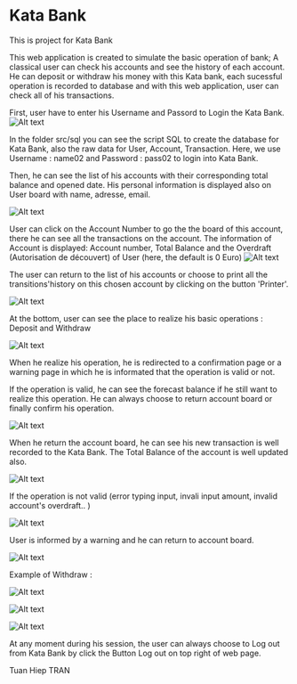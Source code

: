 # Kata Bank

This is project for Kata Bank 

This web application is created to simulate the basic operation of bank; A classical user can check his accounts and see the history of 
each account. He can deposit or withdraw his money with this Kata bank, each sucessful operation is recorded to database and with this
web application, user can check all of his transactions. 

First, user have to enter his Username and Passord to Login the Kata Bank.
![Alt text](simulation/Capture1.PNG)

In the folder src/sql you can see the script SQL to create the database for Kata Bank, also the raw data for User, Account, Transaction.
Here, we use Username : name02 and Password : pass02 to login into Kata Bank.

Then, he can see the list of his accounts with their corresponding total balance and opened date. 
His personal information is displayed also on User board with name, adresse, email.

![Alt text](simulation/Capture2.PNG)


User can click on the Account Number to go the the board of this account, there he can see all the transactions on the account.
The information of Account is displayed: Account number, Total Balance and the Overdraft (Autorisation de découvert) of User (here, the
default is 0 Euro)
![Alt text](simulation/Capture3.PNG)

The user can return to the list of his accounts or choose to print all the transitions'history on this chosen account by clicking on the
button 'Printer'.

![Alt text](simulation/Capture12.PNG)


At the bottom, user can see the place to realize his basic operations : Deposit and Withdraw


![Alt text](simulation/Capture4.PNG)



When he realize his operation, he is redirected to a confirmation page or a warning page in which he is informated that the operation is 
valid or not.

If the operation is valid, he can see the forecast balance if he still want to realize this operation. He can always choose to return 
account board or finally confirm his operation.

![Alt text](simulation/Capture5.PNG)

When he return the account board, he can see his new transaction is well recorded to the Kata Bank. The Total Balance of the account is well updated also.

![Alt text](simulation/Capture6.PNG)


If the operation is not valid (error typing input, invali input amount, invalid account's overdraft.. )

![Alt text](simulation/Capture7.PNG)

User is informed by a warning and he can return to account board.

![Alt text](simulation/Capture8.PNG)

Example of Withdraw :

![Alt text](simulation/Capture9.PNG)

![Alt text](simulation/Capture10.PNG)

![Alt text](simulation/Capture11.PNG)

At any moment during his session, the user can always choose to Log out from Kata Bank by click the Button Log out on top right of web page.

Tuan Hiep TRAN
